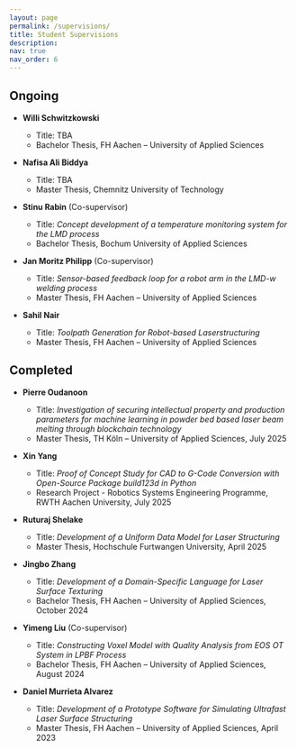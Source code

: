 ```yaml
---
layout: page
permalink: /supervisions/
title: Student Supervisions
description: 
nav: true
nav_order: 6
---
```


## Ongoing
	
- **Willi Schwitzkowski**
	- Title: TBA
	- Bachelor Thesis, FH Aachen – University of Applied Sciences
	
- **Nafisa Ali Biddya**
	- Title: TBA
	- Master Thesis, Chemnitz University of Technology

- **Stinu Rabin** (Co-supervisor)
	- Title: *Concept development of a temperature monitoring system for the LMD process*
	- Bachelor Thesis, Bochum University of Applied Sciences
	
- **Jan Moritz Philipp** (Co-supervisor)
	- Title: *Sensor-based feedback loop for a robot arm in the LMD-w welding process*
	- Master Thesis, FH Aachen – University of Applied Sciences
	
- **Sahil Nair**
	- Title: *Toolpath Generation for Robot-based Laserstructuring*
	- Master Thesis, FH Aachen – University of Applied Sciences


## Completed

- **Pierre Oudanoon**
	- Title: *Investigation of securing intellectual property and production parameters for machine learning in powder bed based laser beam melting through blockchain technology*
	- Master Thesis, TH Köln – University of Applied Sciences, July 2025

- **Xin Yang**
	- Title: *Proof of Concept Study for CAD to G-Code Conversion with Open-Source Package build123d in Python*
	- Research Project - Robotics Systems Engineering Programme, RWTH Aachen University, July 2025

- **Ruturaj Shelake**
	- Title: *Development of a Uniform Data Model for Laser Structuring*
	- Master Thesis, Hochschule Furtwangen University, April 2025

- **Jingbo Zhang**
	- Title: *Development of a Domain-Specific Language for Laser Surface Texturing*
	- Bachelor Thesis, FH Aachen – University of Applied Sciences, October 2024
	
- **Yimeng Liu** (Co-supervisor)
	- Title: *Constructing Voxel Model with Quality Analysis from EOS OT System in LPBF Process*
	- Bachelor Thesis, FH Aachen – University of Applied Sciences, August 2024
	
- **Daniel Murrieta Alvarez**
	- Title: *Development of a Prototype Software for Simulating Ultrafast Laser Surface Structuring*
	- Master Thesis, FH Aachen – University of Applied Sciences, April 2023
